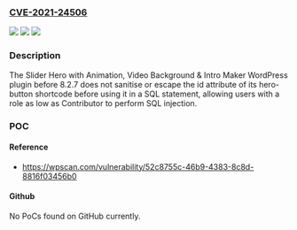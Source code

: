 ### [CVE-2021-24506](https://cve.mitre.org/cgi-bin/cvename.cgi?name=CVE-2021-24506)
![](https://img.shields.io/static/v1?label=Product&message=Slider%20Hero%20with%20Animation%2C%20Video%20Background%20%26%20Intro%20Maker&color=blue)
![](https://img.shields.io/static/v1?label=Version&message=8.2.7%3C%208.2.7%20&color=brighgreen)
![](https://img.shields.io/static/v1?label=Vulnerability&message=CWE-89%20SQL%20Injection&color=brighgreen)

### Description

The Slider Hero with Animation, Video Background & Intro Maker WordPress plugin before 8.2.7 does not sanitise or escape the id attribute of its hero-button shortcode before using it in a SQL statement, allowing users with a role as low as Contributor to perform SQL injection.

### POC

#### Reference
- https://wpscan.com/vulnerability/52c8755c-46b9-4383-8c8d-8816f03456b0

#### Github
No PoCs found on GitHub currently.

